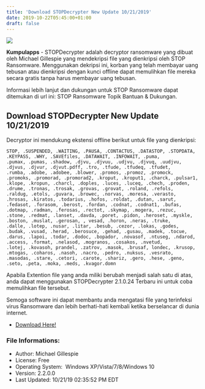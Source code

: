 ```yaml
---
title: 'Download STOPDecrypter New Update 10/21/2019'
date: 2019-10-22T05:45:00+01:00
draft: false
---
```


[![](https://1.bp.blogspot.com/-nPqAEA9Epx0/XZ4EkIVH1oI/AAAAAAAAAJ8/NphC1y2JXBsE5tPXh7F7aLHriU4aA3gSgCPcBGAYYCw/s1600/STOPDecrypter_v22_thumb.png)](https://1.bp.blogspot.com/-nPqAEA9Epx0/XZ4EkIVH1oI/AAAAAAAAAJ8/NphC1y2JXBsE5tPXh7F7aLHriU4aA3gSgCPcBGAYYCw/s1600/STOPDecrypter_v22_thumb.png)

**Kumpulapps** - STOPDecrypter adalah decryptor ransomware yang dibuat oleh Michael Gillespie yang mendekripsi file yang dienkripsi oleh STOP Ransomware. Menggunakan dekripsi ini, korban yang telah membayar uang tebusan atau dienkripsi dengan kunci offline dapat memulihkan file mereka secara gratis tanpa harus membayar uang tebusan.  
  
Informasi lebih lanjut dan dukungan untuk STOP Ransomware dapat ditemukan di url ini: STOP Ransomware Topik Bantuan & Dukungan.  
  

Download STOPDecrypter New Update 10/21/2019
--------------------------------------------

  
Decryptor ini mendukung ekstensi offline berikut untuk file yang dienkripsi:  
```
STOP, .SUSPENDED, .WAITING, .PAUSA, .CONTACTUS, .DATASTOP, .STOPDATA, .KEYPASS, .WHY, .SAVEfiles, .DATAWAIT, .INFOWAIT, .puma,  
.pumax, .pumas, .shadow, .djvu, .djvuu, .udjvu, .djvuq, .uudjvu, .djvus, .djvur, .djvut.pdff, .tro, .tfude, .tfudeq, .tfudet,  
.rumba, .adobe, .adobee, .blower, .promos, .promoz, .promock, .promoks, .promorad, .promorad2, .kroput, .kroput1, .charck, .pulsar1,  
.klope, .kropun, .charcl, .doples, .luces, .luceq, .chech, .proden, .drume, .tronas, .trosak, .grovas, .grovat, .roland, .refols,  
.raldug, .etols, .guvara, .browec, .norvas, .moresa, .verasto, .hrosas, .kiratos, .todarius, .hofos, .roldat, .dutan, .sarut,  
.fedasot, .forasom, .berost, .fordan, .codnat, .codnat1, .bufas, .dotmap, .radman, .ferosas, .rectot, .skymap, .mogera, .rezuc,  
.stone, .redmat, .lanset, .davda, .poret, .pidon, .heroset, .myskle, .boston, .muslat, .gerosan, , vesad, .horon, .neras, .truke,  
.dalle, .lotep, .nusar, .litar, .besub, .cezor, .lokas, .godes, .budak, .vusad, .herad, .berosuce, .gehad, .gusau, .madek, .tocue,  
.darus, .lapoi, .todar, .dodoc, .bopador, .novasof, .ntuseg, .ndarod, .access, .format, .nelasod, .mogranos, .cosakos, .nvetud,  
.lotej, .kovasoh, prandel, .zatrov, .masok, .brusaf, londec, .krusop, .mtogas, .coharos, .nasoh, .nacro, .pedro, .nuksus, .vesrato,  
.masodas, .stare, .cetori, .carote, .shariz, .gero, .hese, .geno, .seto, .peta, .moka, .meds, .kvagor.domn
```  
Apabila Extention file yang anda miliki berubah menjadi salah satu di atas, anda dapat menggunakan STOPDecrypter 2.1.0.24 Terbaru ini untuk coba memulihkan file tersebut.  
  
Semoga software ini dapat membantu anda mengatasi file yang terinfeksi virus Ransomware dan lebih berhati-hati kembali ketika berselancar di dunia internet.  

*   [Download Here!](https://www.adlinku.xyz/2019/04/2018-chevrolet-suburban-review-on-specs.html?id=c3b855683cf2ef05ff3b9dd4f27559547ec2d5dd1813ff7f6b32eadb389dec801bd0b03cec021044dfbf7ec24377a5f9d5fb7a05559666dc927791f972030b18bd7f28c33f51de618bfd7066134b861a8832f52a34d3ef0f)

  

### **File Informations:**

*   Author: Michael Gillespie
*   License: Free
*   Operating System:  Windows XP/Vista/7/8/Windows 10
*   Version: 2.2.0.0
*   Last Updated: 10/21/19 02:35:52 PM EDT